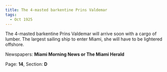 ```yaml
---  
title: The 4-masted barkentine Prins Valdemar  
tags:  
  - Oct 1925  
---  
```

  
The 4-masted barkentine Prins Valdemar will arrive soon with a cargo of lumber. The largest sailing ship to enter Miami, she will have to be lightered offshore.  
  
Newspapers: **Miami Morning News or The Miami Herald**  
  
Page: **14**, Section: **D** 

